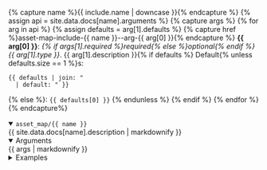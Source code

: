 {% capture name %}{{ include.name | downcase }}{% endcapture %}
{% assign api = site.data.docs[name].arguments %}
{% capture args %}
{% for arg in api %}
{% assign defaults = arg[1].defaults %}
{% capture href %}asset-map-include-{{ name }}--arg-{{ arg[0] }}{% endcapture %}
**{{ arg[0] }}**: _{% if args[1].required %}required{% else %}optional{% endif %} {{ arg[1].type }}_. {{ arg[1].description }}{% if defaults %} Default{% unless defaults.size == 1 %}s:

```
{{ defaults | join: "
  | default: " }}
```

{% else %}: `{{ defaults[0] }}`
{% endunless %}
{% endif %}
{% endfor %}
{% endcapture%}

<details open id="docs-{{ name }}" class="docs">
  <summary class="h">
    <code>asset_map/{{ name }}</code>
  </summary>
  {{ site.data.docs[name].description | markdownify }}
  <details open id="docs-{{ name }}-args" class="docs docs--args"><summary class="h2">Arguments</summary>
    <section class="docs docs--args-arg">
      {{ args | markdownify }}
    </section>
  </details>

  <details id="docs-{{ name }}-examples" class="docs doc--examples">
    <summary class="h2">Examples</summary>
    <section class="examples">
      {{ include.content }}
    </section>
  </details>
</details>
